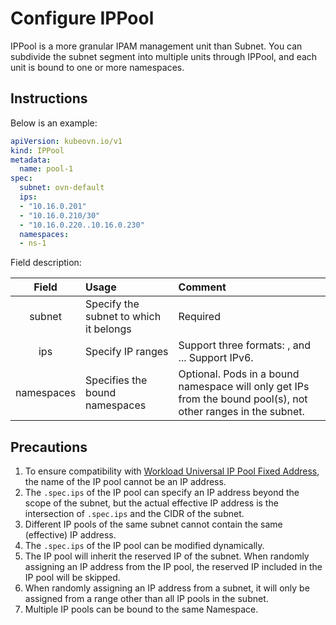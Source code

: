 # Configure IPPool

IPPool is a more granular IPAM management unit than Subnet. You can subdivide the subnet segment into multiple units through IPPool, and each unit is bound to one or more namespaces.

## Instructions

Below is an example:

```yaml
apiVersion: kubeovn.io/v1
kind: IPPool
metadata:
  name: pool-1
spec:
  subnet: ovn-default
  ips:
  - "10.16.0.201"
  - "10.16.0.210/30"
  - "10.16.0.220..10.16.0.230"
  namespaces:
  - ns-1
```

Field description:

|   Field    | Usage                                  | Comment                                                             |
| :--------: | :------------------------------------- | :------------------------------------------------------------------ |
|   subnet   | Specify the subnet to which it belongs | Required                                                            |
|    ips     | Specify IP ranges                      | Support three formats: <IP>, <CIDR> and <IP1>..<IP2>. Support IPv6. |
| namespaces | Specifies the bound namespaces         | Optional. Pods in a bound namespace will only get IPs from the bound pool(s), not other ranges in the subnet. |

## Precautions

1. To ensure compatibility with [Workload Universal IP Pool Fixed Address](./static-ip-mac.md#workload-ip-pool), the name of the IP pool cannot be an IP address.
2. The `.spec.ips` of the IP pool can specify an IP address beyond the scope of the subnet, but the actual effective IP address is the intersection of `.spec.ips` and the CIDR of the subnet.
3. Different IP pools of the same subnet cannot contain the same (effective) IP address.
4. The `.spec.ips` of the IP pool can be modified dynamically.
5. The IP pool will inherit the reserved IP of the subnet. When randomly assigning an IP address from the IP pool, the reserved IP included in the IP pool will be skipped.
6. When randomly assigning an IP address from a subnet, it will only be assigned from a range other than all IP pools in the subnet.
7. Multiple IP pools can be bound to the same Namespace.
